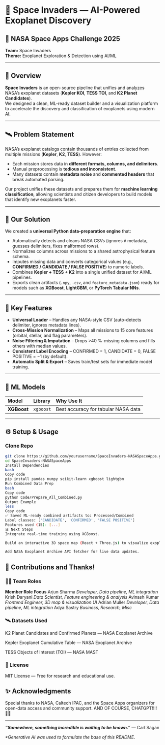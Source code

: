 # 🌌 Space Invaders — AI-Powered Exoplanet Discovery  

## 🚀 NASA Space Apps Challenge 2025  
**Team:** Space Invaders  
**Theme:** Exoplanet Exploration & Detection using AI/ML  

---

## 🧠 Overview  
**Space Invaders** is an open-source pipeline that unifies and analyzes NASA’s exoplanet datasets (**Kepler KOI**, **TESS TOI**, and **K2 Planet Candidates**).  
We designed a clean, ML-ready dataset builder and a visualization platform to accelerate the discovery and classification of exoplanets using modern AI.

---

## 🛰️ Problem Statement  

NASA’s exoplanet catalogs contain thousands of entries collected from multiple missions (**Kepler**, **K2**, **TESS**). However:  

- Each mission stores data in **different formats, columns, and delimiters**.  
- Manual preprocessing is **tedious and inconsistent**.  
- Many datasets contain **metadata noise** and **commented headers** that break automated parsing.  

Our project unifies these datasets and prepares them for **machine learning classification**, allowing scientists and citizen developers to build models that identify new exoplanets faster.

---

## 🔬 Our Solution  

We created a **universal Python data-preparation engine** that:

- Automatically detects and cleans NASA CSVs (ignores `#` metadata, guesses delimiters, fixes malformed rows).  
- Normalizes columns across missions to a shared astrophysical feature schema.  
- Imputes missing data and converts categorical values (e.g., **CONFIRMED / CANDIDATE / FALSE POSITIVE**) to numeric labels.  
- Combines **Kepler + TESS + K2** into a single unified dataset for AI/ML pipelines.  
- Exports clean artifacts (`.npy`, `.csv`, and `feature_metadata.json`) ready for models such as **XGBoost**, **LightGBM**, or **PyTorch Tabular NNs**.  

---

## 🧩 Key Features  

- **Universal Loader** – Handles any NASA-style CSV (auto-detects delimiter, ignores metadata lines).  
- **Cross-Mission Normalization** – Maps all missions to 15 core features (orbital, stellar, and flag parameters).  
- **Noise Filtering & Imputation** – Drops >40 %-missing columns and fills others with median values.  
- **Consistent Label Encoding** – CONFIRMED = 1, CANDIDATE = 0, FALSE POSITIVE = −1 (by default).  
- **Automatic Split & Export** – Saves train/test sets for immediate model training.  

---

## 🧠 ML Models  

| Model | Library | Why Use It |
|:------|:---------|:-----------|
| **XGBoost** | `xgboost` | Best accuracy for tabular NASA data |

---

## ⚙️ Setup & Usage  

### Clone Repo
```bash
git clone https://github.com/yourusername/SpaceInvaders-NASASpaceApps.git
cd SpaceInvaders-NASASpaceApps
Install Dependencies
bash
Copy code
pip install pandas numpy scikit-learn xgboost lightgbm
Run Combined Data Prep
bash
Copy code
python Code/Prepare_All_Combined.py
Output Example
less
Copy code
✅ Saved ML-ready combined artifacts to: Processed/Combined
Label classes: ['CANDIDATE', 'CONFIRMED', 'FALSE POSITIVE']
Features used (15): [...]
📊 Next Steps
Integrate real-time training using XGBoost.

Build an interactive 3D space map (React + Three.js) to visualize exoplanet locations.

Add NASA Exoplanet Archive API fetcher for live data updates.
```

## 🙏 Contributions and Thanks!

### 🧑‍💻 Team Roles
**Member	Role	Focus**
Arjun Sharma	_Developer,	Data pipeline, ML integration_
Krish Daryani	_Data Scientist,	Feature engineering & analysis_
Avinash Kumar	_Frontend Engineer,	3D map & visualization UI_
Adrian Muller	_Developer,	Data pipeline, ML integration_
Adya Sastry _Business, Research, Misc_

### 🛰️ Datasets Used
K2 Planet Candidates and Confirmed Planets — NASA Exoplanet Archive

Kepler Exoplanet Cumulative Table — NASA Exoplanet Archive

TESS Objects of Interest (TOI) — NASA MAST

### 📜 License
MIT License — Free for research and educational use.

## ✨ Acknowledgments
Special thanks to NASA, Caltech IPAC, and the Space Apps organizers for open-data access and community support.
AND OF COURSE, CHATGPT!!!! 🤖🤖

_______________________________________________________________________________________

**_“Somewhere, something incredible is waiting to be known.”_**
— Carl Sagan

_*Generative AI was used to formulate the base of this README._
